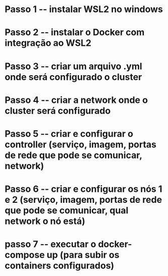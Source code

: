 # Passo 1 -- instalar WSL2 no windows
# Passo 2 -- instalar o Docker com integração ao WSL2
# Passo 3 -- criar um arquivo .yml onde será configurado o cluster
# Passo 4 -- criar a network onde o cluster será configurado
# Passo 5 -- criar e configurar o controller (serviço, imagem, portas de rede que pode se comunicar, network)
# Passo 6 -- criar e configurar os nós 1 e 2 (serviço, imagem, portas de rede que pode se comunicar, qual network o nó está)
# passo 7 -- executar o docker-compose up (para subir os containers configurados)
